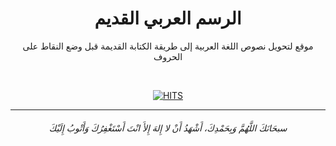 <h1 align="center">الرسم العربي القديم</h1>
<p align="center">موقع لتحويل نصوص اللغة العربية إلى طريقة الكتابة القديمة قبل وضع النقاط على الحروف</p>



<br>


<p align="center">
<a align="center" href="(https://hits.seeyoufarm.com"><img alt="HITS"  align="center" src="https://hits.seeyoufarm.com/api/count/incr/badge.svg?url=https%3A%2F%2Fgithub.com%2FSeen-Arabic%2FOld-Arabic-Converter&count_bg=%2379C83D&title_bg=%23555555&icon=&icon_color=%23E7E7E7&title=PAGE+VIEWS&edge_flat=false"></a>
</p>


-----------

<h6 align="center">سبحَانَكَ اللَّهُمَّ وَبِحَمْدِكَ، أَشْهَدُ أَنْ لا إِلهَ إِلأَ انْتَ أَسْتَغْفِرُكَ وَأَتْوبُ إِلَيْكَ</h6>
